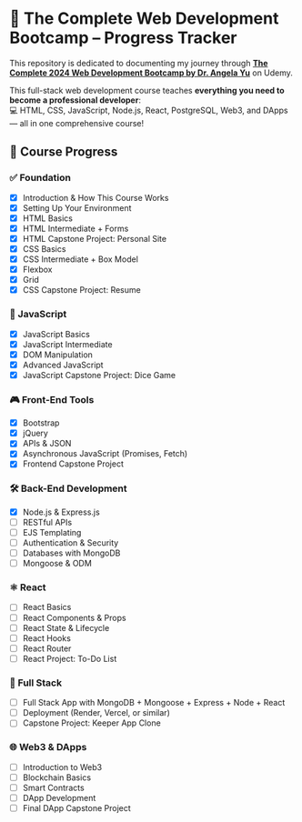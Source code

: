 # 🚀 The Complete Web Development Bootcamp – Progress Tracker

This repository is dedicated to documenting my journey through **[The Complete 2024 Web Development Bootcamp by Dr. Angela Yu](https://www.udemy.com/course/the-complete-web-development-bootcamp/?deal_code=UDEAFNULP0324&utm_term=Homepage&utm_content=Textlink&utm_campaign=NewUserLP0324&utm_source=aff-campaign&utm_medium=udemyads&LSNPUBID=znpz0s2okgU&ranMID=47901&ranEAID=znpz0s2okgU&ranSiteID=znpz0s2okgU-CIEF5L7QkHhvAWgUDO4R7w&gad_source=1&couponCode=ST21MT30625G2)** on Udemy.

This full-stack web development course teaches **everything you need to become a professional developer**:  
💻 HTML, CSS, JavaScript, Node.js, React, PostgreSQL, Web3, and DApps — all in one comprehensive course!


## 🧭 Course Progress
### ✅ Foundation

- [x] Introduction & How This Course Works
- [x] Setting Up Your Environment
- [x] HTML Basics
- [x] HTML Intermediate + Forms
- [x] HTML Capstone Project: Personal Site
- [x] CSS Basics
- [x] CSS Intermediate + Box Model
- [x] Flexbox
- [x] Grid
- [x] CSS Capstone Project: Resume

### 🧠 JavaScript

- [x] JavaScript Basics
- [x] JavaScript Intermediate
- [x] DOM Manipulation
- [x] Advanced JavaScript
- [x] JavaScript Capstone Project: Dice Game

### 🎮 Front-End Tools

- [x] Bootstrap
- [x] jQuery
- [x] APIs & JSON
- [x] Asynchronous JavaScript (Promises, Fetch)
- [x] Frontend Capstone Project

### 🛠️ Back-End Development

- [x] Node.js & Express.js
- [ ] RESTful APIs
- [ ] EJS Templating
- [ ] Authentication & Security
- [ ] Databases with MongoDB
- [ ] Mongoose & ODM

### ⚛️ React

- [ ] React Basics
- [ ] React Components & Props
- [ ] React State & Lifecycle
- [ ] React Hooks
- [ ] React Router
- [ ] React Project: To-Do List

### 🧬 Full Stack

- [ ] Full Stack App with MongoDB + Mongoose + Express + Node + React
- [ ] Deployment (Render, Vercel, or similar)
- [ ] Capstone Project: Keeper App Clone

### 🌐 Web3 & DApps

- [ ] Introduction to Web3
- [ ] Blockchain Basics
- [ ] Smart Contracts
- [ ] DApp Development
- [ ] Final DApp Capstone Project
